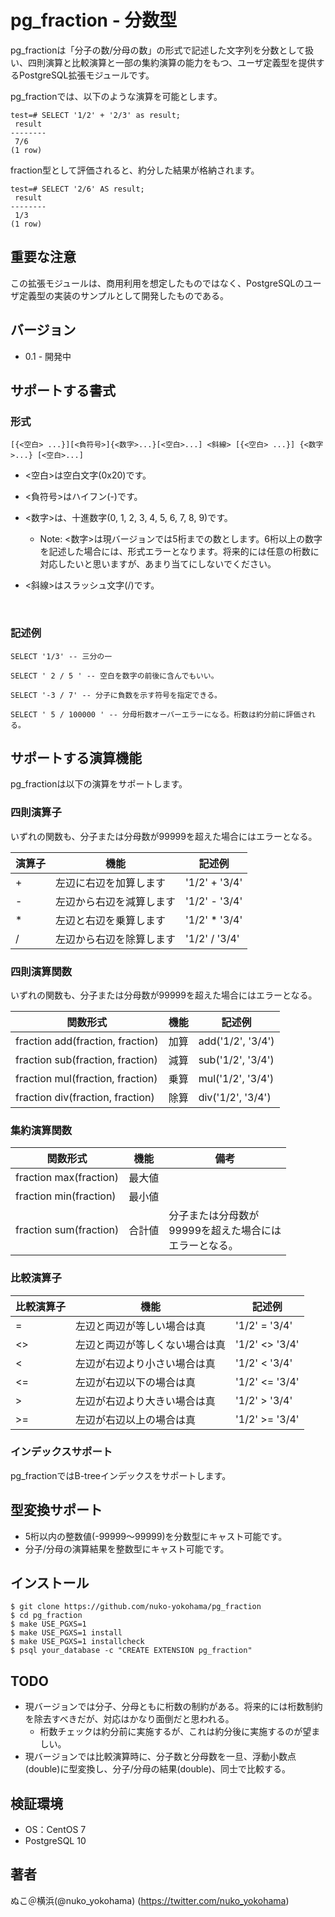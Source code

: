 # pg_fraction - 分数型

pg_fractionは「分子の数/分母の数」の形式で記述した文字列を分数として扱い、四則演算と比較演算と一部の集約演算の能力をもつ、ユーザ定義型を提供するPostgreSQL拡張モジュールです。

pg_fractionでは、以下のような演算を可能とします。

```
test=# SELECT '1/2' + '2/3' as result;
 result 
--------
 7/6
(1 row)
```

fraction型として評価されると、約分した結果が格納されます。

```
test=# SELECT '2/6' AS result; 
 result 
--------
 1/3
(1 row)

```

## 重要な注意

この拡張モジュールは、商用利用を想定したものではなく、PostgreSQLのユーザ定義型の実装のサンプルとして開発したものである。



## バージョン

* 0.1 - 開発中



## サポートする書式

### 形式

```
[{<空白> ...}][<負符号>]{<数字>...}[<空白>...] <斜線> [{<空白> ...}] {<数字>...} [<空白>...]
```

* <空白>は空白文字(0x20)です。

* <負符号>はハイフン(-)です。

* <数字>は、十進数字(0, 1, 2, 3, 4, 5, 6, 7, 8, 9)です。

  * Note: <数字>は現バージョンでは5桁までの数とします。6桁以上の数字を記述した場合には、形式エラーとなります。将来的には任意の桁数に対応したいと思いますが、あまり当てにしないでください。

* <斜線>はスラッシュ文字(/)です。

  ​

### 記述例

```
SELECT '1/3' -- 三分の一
```

```
SELECT ' 2 / 5 ' -- 空白を数字の前後に含んでもいい。
```

```
SELECT '-3 / 7' -- 分子に負数を示す符号を指定できる。
```

```
SELECT ' 5 / 100000 ' -- 分母桁数オーバーエラーになる。桁数は約分前に評価される。
```



## サポートする演算機能

pg_fractionは以下の演算をサポートします。

### 四則演算子

いずれの関数も、分子または分母数が99999を超えた場合にはエラーとなる。

| 演算子  | 機能           | 記述例           |
| ---- | ------------ | ------------- |
| +    | 左辺に右辺を加算します  | '1/2' + '3/4' |
| -    | 左辺から右辺を減算します | '1/2' - '3/4' |
| *    | 左辺と右辺を乗算します  | '1/2' * '3/4' |
| /    | 左辺から右辺を除算します | '1/2' / '3/4' |

### 四則演算関数

いずれの関数も、分子または分母数が99999を超えた場合にはエラーとなる。

| 関数形式                             | 機能   | 記述例               |
| -------------------------------- | ---- | ----------------- |
| fraction add(fraction, fraction) | 加算   | add('1/2', '3/4') |
| fraction sub(fraction, fraction) | 減算   | sub('1/2', '3/4') |
| fraction mul(fraction, fraction) | 乗算   | mul('1/2', '3/4') |
| fraction div(fraction, fraction) | 除算   | div('1/2', '3/4') |

### 集約演算関数

| 関数形式                   | 機能   | 備考                                       |
| ---------------------- | ---- | ---------------------------------------- |
| fraction max(fraction) | 最大値  |                                          |
| fraction min(fraction) | 最小値  |                                          |
| fraction sum(fraction) | 合計値  | 分子または分母数が<br />99999を超えた場合には<br />エラーとなる。 |

### 比較演算子

| 比較演算子 | 機能              | 記述例            |
| ----- | --------------- | -------------- |
| =     | 左辺と両辺が等しい場合は真   | '1/2' = '3/4'  |
| <>    | 左辺と両辺が等しくない場合は真 | '1/2' <> '3/4' |
| <     | 左辺が右辺より小さい場合は真  | '1/2' < '3/4'  |
| <=    | 左辺が右辺以下の場合は真    | '1/2' <= '3/4' |
| >     | 左辺が右辺より大きい場合は真  | '1/2' > '3/4'  |
| >=    | 左辺が右辺以上の場合は真    | '1/2' >= '3/4' |

### インデックスサポート

pg_fractionではB-treeインデックスをサポートします。



## 型変換サポート

* 5桁以内の整数値(-99999～99999)を分数型にキャスト可能です。
* 分子/分母の演算結果を整数型にキャスト可能です。



## インストール

```
$ git clone https://github.com/nuko-yokohama/pg_fraction
$ cd pg_fraction
$ make USE_PGXS=1
$ make USE_PGXS=1 install
$ make USE_PGXS=1 installcheck
$ psql your_database -c "CREATE EXTENSION pg_fraction"
```

## TODO

* 現バージョンでは分子、分母ともに桁数の制約がある。将来的には桁数制約を除去すべきだが、対応はかなり面倒だと思われる。
  * 桁数チェックは約分前に実施するが、これは約分後に実施するのが望ましい。
* 現バージョンでは比較演算時に、分子数と分母数を一旦、浮動小数点(double)に型変換し、分子/分母の結果(double)、同士で比較する。

## 検証環境

* OS：CentOS 7
* PostgreSQL 10

## 著者

ぬこ＠横浜(@nuko_yokohama) (https://twitter.com/nuko_yokohama)

